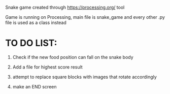 Snake game created through https://processing.org/ tool

Game is running on Processing, main file is snake_game and every other .py file is used as a class instead


# TO DO LIST:

 1.  Check if the new food position can fall on the snake body
 
 2. Add a file for highest score result
 
 3. attempt to replace square blocks with images that rotate accordingly
 
 4. make an END screen
